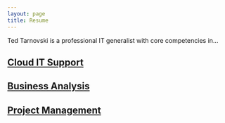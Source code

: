 ```yaml
---
layout: page
title: Resume
---
```

Ted Tarnovski is a professional IT generalist with core competencies in...

## [Cloud IT Support](resume2.pdf)

## [Business Analysis](resume.pdf)

## [Project Management](resume.pdf)
